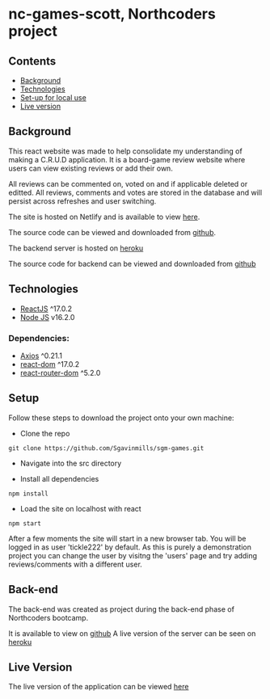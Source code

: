 # nc-games-scott, Northcoders project

## Contents
- [Background](#background)
- [Technologies](#technologies)
- [Set-up for local use](#setup)
- [Live version](#live)

<a name=background></a>
## Background

This react website was made to help consolidate my understanding of making a C.R.U.D application. It is a board-game review website where users can view existing reviews or add their own.

All reviews can be commented on, voted on and if applicable deleted or editted. All reviews, comments and votes are stored in the database and will persist across refreshes and user switching.

The site is hosted on Netlify and is available to view [here](https://sgm-games.netlify.app/reviews).

The source code can be viewed and downloaded from [github](https://github.com/Sgavinmills/sgm-games).

The backend server is hosted on [heroku](https://nc-games-scott.herokuapp.com/api/)

The source code for backend can be viewed and downloaded from [github](https://github.com/Sgavinmills/nc-games-scott)


<a name=technologies></a>
## Technologies

- [ReactJS](https://reactjs.org/) ^17.0.2
- [Node JS](https://nodejs.org/en/) v16.2.0

### Dependencies:
- [Axios](https://axios-http.com/docs/intro) ^0.21.1
- [react-dom]() ^17.0.2
- [react-router-dom]() ^5.2.0


<a name=setup></a>
## Setup

Follow these steps to download the project onto your own machine:

- Clone the repo
~~~
git clone https://github.com/Sgavinmills/sgm-games.git
~~~

- Navigate into the src directory

- Install all dependencies
~~~
npm install
~~~

- Load the site on localhost with react
~~~
npm start
~~~

After a few moments the site will start in a new browser tab. You will be logged in as user 'tickle222' by default. As this is purely a demonstration project you can change the user by visitng the 'users' page and try adding reviews/comments with a different user. 


<a name=backend></a>
## Back-end

The back-end was created as project during the back-end phase of Northcoders bootcamp. 

It is available to view on [github](https://github.com/Sgavinmills/nc-games-scott)
A live version of the server can be seen on [heroku](https://nc-games-scott.herokuapp.com/api/)

 

<a name=live></a>
## Live Version
The live version of the application can be viewed [here](https://sgm-games.netlify.app/reviews)
